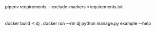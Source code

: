 
#
pipenv requirements --exclude-markers >requirements.txt


#
docker build -t dj .
docker run --rm dj python manage.py example --help